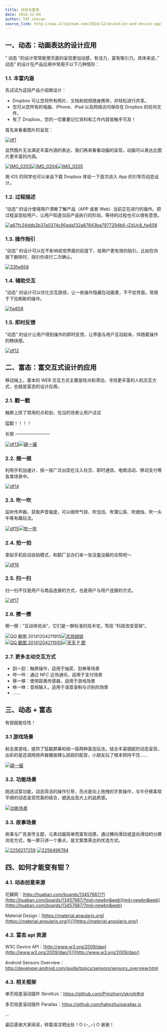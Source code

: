 ```yaml
---
title: 动态与富态
date: 2014-12-04
author: TAT.sheran
source_link: http://www.alloyteam.com/2014/12/animation-and-device-application/
---
```


## 一、动态：动画表达的设计应用

” 动态 “的设计常常能使页面的呈现更加动感，有活力，富有吸引力。具体来说，” 动态” 的设计在产品应用中常用于以下几种情形：

### 1.1. 丰富内涵

先试试为这段产品介绍做设计：

-   Dropbox 可让您将所有照片、文档和视频随身携带，并轻松进行共享。
-   您可从您所有的电脑、iPhone、iPad 以及网络访问保存在 Dropbox 的任何文件。
-   有了 Dropbox，您的一切重要记忆资料和工作内容皆触手可及！

首先来看看图片的呈现：

[![df1](http://www.alloyteam.com/wp-content/uploads/2014/12/df1.jpeg)](http://www.alloyteam.com/wp-content/uploads/2014/12/df1.jpeg)

显然图片无法满足丰富内涵的表达，我们再来看看动画的呈现，动画可以表达比图片更丰富的内涵。

[![IMG_0203](http://www.alloyteam.com/wp-content/uploads/2014/12/IMG_0203.png)](http://www.alloyteam.com/wp-content/uploads/2014/12/IMG_0203.png)[![IMG_0204](http://www.alloyteam.com/wp-content/uploads/2014/12/IMG_0204.png)](http://www.alloyteam.com/wp-content/uploads/2014/12/IMG_0204.png)[![IMG_0205](http://www.alloyteam.com/wp-content/uploads/2014/12/IMG_0205.png)](http://www.alloyteam.com/wp-content/uploads/2014/12/IMG_0205.png)

用 iOS 的同学也可以亲自下载 Dropbox 体验一下首次进入 App 的引导页动态设计。

### 1.2. 过程描述

“动态” 的设计使得用户清晰了解产品（APP 或者 Web）当前正在进行的操作。把过程呈现给用户，让用户知道当前产品执行的阶段，等待的过程也可以很有意思。

[![a67fc24ddb2b37a0374c90ada132a87843ba7977294b6-jZdUc8_fw658](http://www.alloyteam.com/wp-content/uploads/2014/12/a67fc24ddb2b37a0374c90ada132a87843ba7977294b6-jZdUc8_fw658.gif)](http://www.alloyteam.com/wp-content/uploads/2014/12/a67fc24ddb2b37a0374c90ada132a87843ba7977294b6-jZdUc8_fw658.gif)

### 1.3. 操作指引

“动态” 的设计可以在不影响视觉界面的前提下，给用户更有效的指引。比如在你按下删除时，指引你进行二次确认。

[![33fw658](http://www.alloyteam.com/wp-content/uploads/2014/12/33fw658.gif)](http://www.alloyteam.com/wp-content/uploads/2014/12/33fw658.gif)

### 1.4. 辅助交互

“动态” 的设计可以优化交互路径，让一些操作隐藏在动画里，不干扰界面。常用于下拉刷新的操作。

[![fw658](http://www.alloyteam.com/wp-content/uploads/2014/12/fw658.gif)](http://www.alloyteam.com/wp-content/uploads/2014/12/fw658.gif)

### 1.5. 即时反馈

“动态” 的设计让用户得到操作的即时反馈，让界面与用户互动起来，伴随着操作的畅快感。

[![df12](http://www.alloyteam.com/wp-content/uploads/2014/12/df12.gif)](http://www.alloyteam.com/wp-content/uploads/2014/12/df12.gif)

## 二、富态：富交互式设计的应用

移动端上，基本的 WEB 交互方式主要是轻点和滑动，寻找更丰富的人机交互方式，也就是富态的设计应用。

### 2.1. 戳一戳

触屏上除了常用的点和划，恰当的场景让用户试试

猛戳！！！！

长按 ————————

[![df13](http://www.alloyteam.com/wp-content/uploads/2014/12/df13.png)](http://www.alloyteam.com/wp-content/uploads/2014/12/df13.png)[![磋一撮](http://www.alloyteam.com/wp-content/uploads/2014/12/磋一撮.png)](http://www.alloyteam.com/wp-content/uploads/2014/12/磋一撮.png)

### 2.2. 摇一摇

利用手机加速计，摇一摇广泛出现在注入社交、即时通信、电商活动、移动支付等各类场景中。

[![df14](http://www.alloyteam.com/wp-content/uploads/2014/12/df14.png)](http://www.alloyteam.com/wp-content/uploads/2014/12/df14.png)

### 2.3. 吹一吹

监听传声器，获取声音强度，可以做吹气球、吹泡泡、吹蒲公英、吹蜡烛、吹一头牛等有趣玩法。

[![df15](http://www.alloyteam.com/wp-content/uploads/2014/12/df15.png)](http://www.alloyteam.com/wp-content/uploads/2014/12/df15.png)[![吹一吹](http://www.alloyteam.com/wp-content/uploads/2014/12/吹一吹.png)](http://www.alloyteam.com/wp-content/uploads/2014/12/吹一吹.png)

### 2.4. 拍一拍

拿起手机启动自拍模式，和鹅厂总办们来一张没羞没臊的合照吧～

[![df16](http://www.alloyteam.com/wp-content/uploads/2014/12/df16.png)](http://www.alloyteam.com/wp-content/uploads/2014/12/df16.png)

### 2.5. 扫一扫

扫一扫不仅是用户与商品连接的方式，也是用户与用户连接的方式。

[![df17](http://www.alloyteam.com/wp-content/uploads/2014/12/df17.png)](http://www.alloyteam.com/wp-content/uploads/2014/12/df17.png)

### 2.6. 擦一擦

擦一擦：“互动体验派”，它们是一群标准的技术宅，笃信 “科技改变营销”。

![QQ 截图 20141204211915](http://www.alloyteam.com/wp-content/uploads/2014/12/QQ截图20141204211915.png)[![志玲姐姐](http://www.alloyteam.com/wp-content/uploads/2014/12/志玲姐姐.png)](http://www.alloyteam.com/wp-content/uploads/2014/12/志玲姐姐.png)  
[![QQ 截图 20141204211930](http://www.alloyteam.com/wp-content/uploads/2014/12/QQ截图20141204211930.png)](http://www.alloyteam.com/wp-content/uploads/2014/12/QQ截图20141204211930.png)[![天天 P 图](http://www.alloyteam.com/wp-content/uploads/2014/12/天天P图.png)](http://www.alloyteam.com/wp-content/uploads/2014/12/天天P图.png)

### 2.7. 更多主动交互方式

-   刮一刮：触屏操作，适用于抽奖、刮券等场景
-   哔一哔：通过 NFC 近场通讯，适用于支付场景
-   移一移：使用距离传感器，适用于游戏场景
-   咻一咻：音频输入，适用于语音录制与识别的场景
-   ……

## 三、动态 + 富态

有钳就能任性！

### 3.1 游戏场景

射击类游戏，提供了狂戳屏幕和摇一摇两种富态玩法，结合丰富细腻的动态呈现，出彩的是还调用扬声器播放辣么妖娆的配音，小朋友玩了根本把持不住……

[![磋一撮](http://www.alloyteam.com/wp-content/uploads/2014/12/磋一撮.png)](http://www.alloyteam.com/wp-content/uploads/2014/12/磋一撮.png)

### 3.2. 功能场景

挑选试穿功能，动态简洁的操作引导，亮点是向上拖拽的手势操作，与牛仔裤柔软平顺的动态呈现完美的结合，塑造出高大上的品质感。

[![功能场景](http://www.alloyteam.com/wp-content/uploads/2014/12/功能场景.png)](http://www.alloyteam.com/wp-content/uploads/2014/12/功能场景.png)

### 3.3. 故事场景

故事与广告宣传主题，元素动画简单而富有动感，通过横向滑动或竖向滑动的分屏浏览方式，每一屏只讲一个重点，是文案类表达的优选方式。

[![2256217259](http://www.alloyteam.com/wp-content/uploads/2014/12/2256217259.png)](http://www.alloyteam.com/wp-content/uploads/2014/12/2256217259.png) [![2256496784](http://www.alloyteam.com/wp-content/uploads/2014/12/2256496784.png)](http://www.alloyteam.com/wp-content/uploads/2014/12/2256496784.png)

## 四、如何才能变有钳？

### 4.1. 动态创意来源

花瓣网：[http://huaban.com/boards/13457687/?](http://huaban.com/boards/13457687/?md=newbn&web)[md=newbn&web](http://huaban.com/boards/13457687/?md=newbn&web)

Material Design：[https://material.angularjs.org](https://material.angularjs.org/)[/](https://material.angularjs.org/)

### 4.2. 富态 api 资源

W3C Device API：[http://www.w3.org/2009/dap](http://www.w3.org/2009/dap/)[/](http://www.w3.org/2009/dap/)

Android Sensors Overview：[http](http://developer.android.com/guide/topics/sensors/sensors_overview.html)[://](http://developer.android.com/guide/topics/sensors/sensors_overview.html)[developer.android.com/guide/topics/sensors/sensors_overview.html](http://developer.android.com/guide/topics/sensors/sensors_overview.html)

### 4.3. 相关框架

单页视差滚动插件 SkrollrJs：[https](https://github.com/Prinzhorn/skrollr)[://](https://github.com/Prinzhorn/skrollr)[github.com/Prinzhorn/skrollr#rd](https://github.com/Prinzhorn/skrollr)

多页视差滚动插件 Parallax：[https://](https://github.com/hahnzhu/parallax.js)[github.com/hahnzhu/parallax.js](https://github.com/hahnzhu/parallax.js)

…

最后感谢大家阅读，转载请注明出处！O (∩\_∩) O 谢谢！